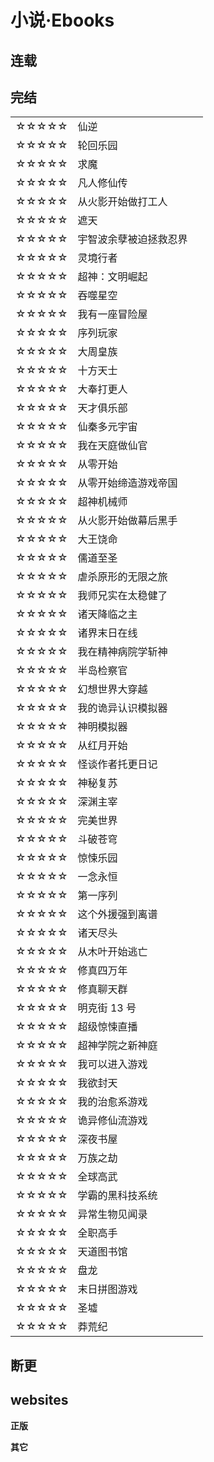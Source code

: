 ---
---

# 小说·Ebooks

## 连载

<!--
{% if site.data.entertainment.novel.serial %}
{% assign novel_serial = site.data.entertainment.novel.serial %}

<div class="row row-cols-2 row-cols-sm-4 row-cols-md-6">
  {% for novel in novel_serial %}
    {% if novel.title != "" %}
    <div class="col">
      {% if novel.qidian_slug and novel.qidian_slug != '' %}
        <a class="card" target="_blank" href="https://www.qidian.com/book/{{novel.qidian_slug}}/">
          <img class="card-img-top lazyload" data-src="https://bookcover.yuewen.com/qdbimg/349573/{{novel.qidian_slug}}/150.webp" alt=""/>
          <div class="card-body px-2 py-0">
            <h5 class="card-title text-truncate my-1">{{ novel.title }}</h5>
          </div>
        </a>
      {% else %}
        <a class="card" target="_blank" href="{{novel.url}}">
          {% if novel.storageIco %}
            <img class="card-img-top lazyload" data-src="{{site.storageUrl.favicon}}/{{novel.storageIco}}" alt=""/>
          {% else if novel.ico %}
            <img class="card-img-top lazyload" data-src="{{novel.ico}}" alt=""/>
          {% endif %}
          <div class="card-body px-2 py-0">
            <h5 class="card-title text-truncate my-1">{{ novel.title }}</h5>
          </div>
        </a>
      {% endif %}
    </div>
    {% endif %}
  {% endfor %}
</div>
{% endif %} -->

## 完结

|       |                        |     |
| ----- | ---------------------- | --- |
| ☆☆☆☆☆ | 仙逆                   |
| ☆☆☆☆☆ | 轮回乐园               |
| ☆☆☆☆☆ | 求魔                   |
| ☆☆☆☆☆ | 凡人修仙传             |
| ☆☆☆☆☆ | 从火影开始做打工人     |
| ☆☆☆☆☆ | 遮天                   |
| ☆☆☆☆☆ | 宇智波余孽被迫拯救忍界 |
| ☆☆☆☆☆ | 灵境行者               |
| ☆☆☆☆☆ | 超神：文明崛起         |
| ☆☆☆☆☆ | 吞噬星空               |
| ☆☆☆☆☆ | 我有一座冒险屋         |
| ☆☆☆☆☆ | 序列玩家               |
| ☆☆☆☆☆ | 大周皇族               |
| ☆☆☆☆☆ | 十方天士               |
| ☆☆☆☆☆ | 大奉打更人             |
| ☆☆☆☆☆ | 天才俱乐部             |
| ☆☆☆☆☆ | 仙秦多元宇宙           |
| ☆☆☆☆☆ | 我在天庭做仙官         |
| ☆☆☆☆☆ | 从零开始               |
| ☆☆☆☆☆ | 从零开始缔造游戏帝国   |
| ☆☆☆☆☆ | 超神机械师             |
| ☆☆☆☆☆ | 从火影开始做幕后黑手   |
| ☆☆☆☆☆ | 大王饶命               |
| ☆☆☆☆☆ | 儒道至圣               |
| ☆☆☆☆☆ | 虐杀原形的无限之旅     |
| ☆☆☆☆☆ | 我师兄实在太稳健了     |
| ☆☆☆☆☆ | 诸天降临之主           |
| ☆☆☆☆☆ | 诸界末日在线           |
| ☆☆☆☆☆ | 我在精神病院学斩神     |
| ☆☆☆☆☆ | 半岛检察官             |
| ☆☆☆☆☆ | 幻想世界大穿越         |
| ☆☆☆☆☆ | 我的诡异认识模拟器     |
| ☆☆☆☆☆ | 神明模拟器             |
| ☆☆☆☆☆ | 从红月开始             |
| ☆☆☆☆☆ | 怪谈作者托更日记       |
| ☆☆☆☆☆ | 神秘复苏               |
| ☆☆☆☆☆ | 深渊主宰               |
| ☆☆☆☆☆ | 完美世界               |
| ☆☆☆☆☆ | 斗破苍穹               |
| ☆☆☆☆☆ | 惊悚乐园               |
| ☆☆☆☆☆ | 一念永恒               |
| ☆☆☆☆☆ | 第一序列               |
| ☆☆☆☆☆ | 这个外援强到离谱       |
| ☆☆☆☆☆ | 诸天尽头               |
| ☆☆☆☆☆ | 从木叶开始逃亡         |
| ☆☆☆☆☆ | 修真四万年             |
| ☆☆☆☆☆ | 修真聊天群             |
| ☆☆☆☆☆ | 明克街 13 号           |
| ☆☆☆☆☆ | 超级惊悚直播           |
| ☆☆☆☆☆ | 超神学院之新神庭       |
| ☆☆☆☆☆ | 我可以进入游戏         |
| ☆☆☆☆☆ | 我欲封天               |
| ☆☆☆☆☆ | 我的治愈系游戏         |
| ☆☆☆☆☆ | 诡异修仙流游戏         |
| ☆☆☆☆☆ | 深夜书屋               |
| ☆☆☆☆☆ | 万族之劫               |
| ☆☆☆☆☆ | 全球高武               |
| ☆☆☆☆☆ | 学霸的黑科技系统       |
| ☆☆☆☆☆ | 异常生物见闻录         |
| ☆☆☆☆☆ | 全职高手               |
| ☆☆☆☆☆ | 天道图书馆             |
| ☆☆☆☆☆ | 盘龙                   |
| ☆☆☆☆☆ | 末日拼图游戏           |
| ☆☆☆☆☆ | 圣墟                   |
| ☆☆☆☆☆ | 莽荒纪                 |

<!--
{% if site.data.entertainment.novel.finished %}
{% assign novel_finished = site.data.entertainment.novel.finished %}

<div class="row row-cols-2 row-cols-sm-4 row-cols-md-6">
  {% for novel in novel_finished %}
    {% if novel.title != "" %}
    <div class="col">
      {% if novel.qidian_slug and novel.qidian_slug != '' %}
        <a class="card" target="_blank" href="https://www.qidian.com/book/{{novel.qidian_slug}}/">
          <img class="card-img-top lazyload" data-src="https://bookcover.yuewen.com/qdbimg/349573/{{novel.qidian_slug}}/150.webp" alt=""/>
          <div class="card-body px-2 py-0">
            <h5 class="card-title text-truncate my-1">{{ novel.title }}</h5>
          </div>
        </a>
      {% else %}
        <a class="card" target="_blank" href="{{novel.url}}">
          {% if novel.storageIco %}
            <img class="card-img-top lazyload" data-src="{{site.storageUrl.favicon}}/{{novel.storageIco}}" alt=""/>
          {% else if novel.ico %}
            <img class="card-img-top lazyload" data-src="{{novel.ico}}" alt=""/>
          {% endif %}
          <div class="card-body px-2 py-0">
            <h5 class="card-title text-truncate my-1">{{ novel.title }}</h5>
          </div>
        </a>
      {% endif %}
    </div>
    {% endif %}
  {% endfor %}
</div>
{% endif %} -->

## 断更

<!--
{% if site.data.entertainment.novel.suspend %}
{% assign novel_suspend = site.data.entertainment.novel.suspend %}

<div class="row row-cols-2 row-cols-sm-4 row-cols-md-6">
  {% for novel in novel_suspend %}
    {% if novel.title != "" %}
    <div class="col">
      {% if novel.qidian_slug and novel.qidian_slug != '' %}
        <a class="card" target="_blank" href="https://www.qidian.com/book/{{novel.qidian_slug}}/">
          <img class="card-img-top lazyload" data-src="https://bookcover.yuewen.com/qdbimg/349573/{{novel.qidian_slug}}/150.webp" alt=""/>
          <div class="card-body px-2 py-0">
            <h5 class="card-title text-truncate my-1">{{ novel.title }}</h5>
          </div>
        </a>
      {% else %}
        <a class="card" target="_blank" href="{{novel.url}}">
          {% if novel.storageIco %}
            <img class="card-img-top lazyload" data-src="{{site.storageUrl.favicon}}/{{novel.storageIco}}" alt=""/>
          {% else if novel.ico %}
            <img class="card-img-top lazyload" data-src="{{novel.ico}}" alt=""/>
          {% endif %}
          <div class="card-body px-2 py-0">
            <h5 class="card-title text-truncate my-1">{{ novel.title }}</h5>
          </div>
        </a>
      {% endif %}
    </div>
    {% endif %}
  {% endfor %}
</div>
{% endif %} -->

## websites

**正版**

<!--
{% if site.data.entertainment.novel.websites.original %}
{% assign novel_original_websites = site.data.entertainment.novel.websites.original %}

<ul>
  {% for website in novel_original_websites %}
    {% if website.title != "" %}
    <li>
      <a target="_blank" href="{{website.url}}">
        {% if website.storageIco %}
          <img class="lazyload" data-src="{{site.storageUrl.favicon}}/{{website.storageIco}}" alt=""/>
        {% else if website.ico %}
          <img class="lazyload" data-src="{{website.ico}}" alt=""/>
        {% endif %}
        {{ website.title }}
      </a>
    </li>
    {% endif %}
  {% endfor %}
</ul>
{% endif %} -->

**其它**

<!--
{% if site.data.entertainment.novel.websites.other %}
{% assign novel_other_websites = site.data.entertainment.novel.websites.other %}

<ul>
  {% for website in novel_other_websites %}
    {% if website.title != "" %}
    <li>
      <a target="_blank" href="{{website.url}}">
        {% if website.storageIco %}
          <img class="lazyload" data-src="{{site.storageUrl.favicon}}/{{website.storageIco}}" alt=""/>
        {% else if website.ico %}
          <img class="lazyload" data-src="{{website.ico}}" alt=""/>
        {% endif %}
        {{ website.title }}
      </a>
    </li>
    {% endif %}
  {% endfor %}
</ul>
{% endif %} -->
